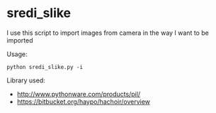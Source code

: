 # sredi_slike

I use this script to import images from camera in the way I want to be imported

Usage:
```
python sredi_slike.py -i
```

Library used:
* http://www.pythonware.com/products/pil/
* https://bitbucket.org/haypo/hachoir/overview
